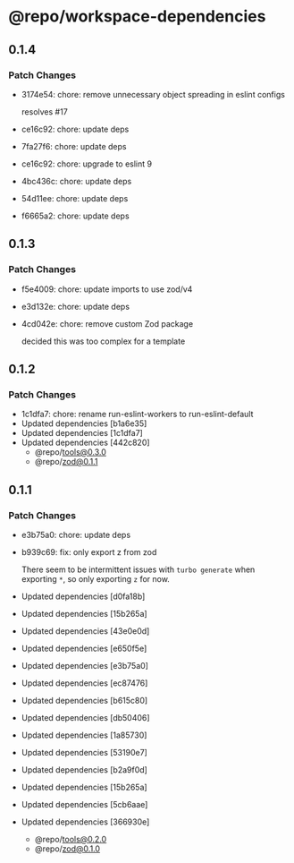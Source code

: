 # @repo/workspace-dependencies

## 0.1.4

### Patch Changes

- 3174e54: chore: remove unnecessary object spreading in eslint configs

  resolves #17

- ce16c92: chore: update deps
- 7fa27f6: chore: update deps
- ce16c92: chore: upgrade to eslint 9
- 4bc436c: chore: update deps
- 54d11ee: chore: update deps
- f6665a2: chore: update deps

## 0.1.3

### Patch Changes

- f5e4009: chore: update imports to use zod/v4
- e3d132e: chore: update deps
- 4cd042e: chore: remove custom Zod package

  decided this was too complex for a template

## 0.1.2

### Patch Changes

- 1c1dfa7: chore: rename run-eslint-workers to run-eslint-default
- Updated dependencies [b1a6e35]
- Updated dependencies [1c1dfa7]
- Updated dependencies [442c820]
  - @repo/tools@0.3.0
  - @repo/zod@0.1.1

## 0.1.1

### Patch Changes

- e3b75a0: chore: update deps
- b939c69: fix: only export z from zod

  There seem to be intermittent issues with `turbo generate` when exporting `*`, so only exporting `z` for now.

- Updated dependencies [d0fa18b]
- Updated dependencies [15b265a]
- Updated dependencies [43e0e0d]
- Updated dependencies [e650f5e]
- Updated dependencies [e3b75a0]
- Updated dependencies [ec87476]
- Updated dependencies [b615c80]
- Updated dependencies [db50406]
- Updated dependencies [1a85730]
- Updated dependencies [53190e7]
- Updated dependencies [b2a9f0d]
- Updated dependencies [15b265a]
- Updated dependencies [5cb6aae]
- Updated dependencies [366930e]
  - @repo/tools@0.2.0
  - @repo/zod@0.1.0
